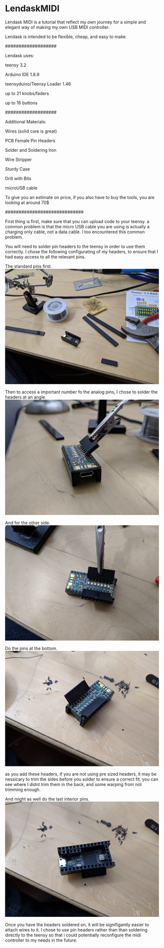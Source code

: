 # LendaskMIDI
Lendask MIDI is a tutorial that reflect my own journey for a simple and elegant way of making my own USB MIDI controller. 

Lendask is intended to be flexible, cheap, and easy to make.

###################

Lendask uses:

teensy 3.2

Arduino IDE 1.8.9

teensyduino/Teensy Loader 1.46

up to 21 knobs/faders 

up to 16 buttons


###################

Additional Materials:

Wires (solid core is great)

PCB Female Pin Headers

Solder and Soldering Iron

Wire Stripper

Sturdy Case

Drill with Bits

microUSB cable

To give you an estimate on price, if you also have to buy the tools, you are looking at around 70$

#############################

First thing is first, make sure that you can upload code to your teensy. a common problem is that the micro USB cable you are using is actually a charging only cable, not a data cable. I too encountered this common problem.


You will need to solder pin headers to the teensy in order to use them correctly. I chose the following configurating of my headers, to ensure that I had easy access to all the relevant pins.

The standard pins first.
![My image](https://github.com/Jeran64/LendaskMIDI/blob/master/Photos/IMG_20190604_115436.jpg)

Then to access a important number fo the analog pins, I chose to solder the headers at an angle.
![My image](https://github.com/Jeran64/LendaskMIDI/blob/master/Photos/IMG_20190604_115647.jpg)

And for the other side.
![My image](https://github.com/Jeran64/LendaskMIDI/blob/master/Photos/IMG_20190604_120131.jpg)

Do the pins at the bottom.
![My image](https://github.com/Jeran64/LendaskMIDI/blob/master/Photos/IMG_20190604_121621.jpg)

as you add these headers, if you are not using pre sized headers, it may be nessicary to trim the sides before you solder to ensure a correct fit. you can see where I didnt trim them in the back, and some warping from not trimming enough.

And might as well do the last interior pins.
![My image](https://github.com/Jeran64/LendaskMIDI/blob/master/Photos/IMG_20190604_121627.jpg)

Once you have the headers soldered on, it will be signifigantly easier to attach wires to it. I chose to use pin headers rather than than soldering directly to the teensy so that i could potentially reconfigure the midi controller to my needs in the future.
